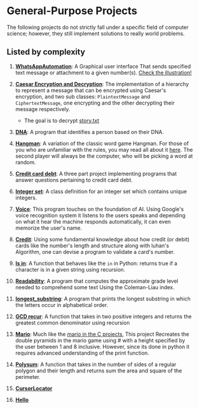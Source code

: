 # General-Purpose Projects

The following projects do not strictly fall under a specific field of computer science; however, they still implement solutions to really world problems.

## Listed by complexity

1. [**WhatsAppAutomation**](Whatsapp_Automation): A Graphical user interface That sends specified text message or attachment to a given number(s). [Check the illustration!](https://youtu.be/NItektT6gao)

2. [**Caesar Encryption and Decryption**](Caesar%20Decryption): The implementation of a hierarchy to represent a message that can be encrypted using Caesar's encryption, and two sub classes: `PlaintextMessage` and `CiphertextMessage`, one encrypting and the other decrypting their message respectively.
   - The goal is to decrypt [story.txt](Caesar%20Decryption/story.txt)
3. [**DNA**](DNA): A program that identifies a person based on their DNA.
4. [**Hangman**](hangman): A variation of the classic word game Hangman. For those of you who are unfamiliar with the rules, you may read all about it [here](https://en.wikipedia.org/wiki/Hangman_(game)). The second player will always be the computer, who will be picking a word at random.
5. [**Credit card debt**](Credit%20card%20debt): A three part project implementing programs that answer questions pertaining to credit card debt.
6. [**Integer set**](integer%20set): A class definition for an integer set which contains unique integers.
7. [**Voice**](Voice): This program touches on the foundation of AI. Using Google's voice recognition system it listens to the users speaks and depending on what it hear the machine responds automatically, it can even memorize the user's name.
8. [**Credit**](Credit): Using some fundamental knowledge about how credit (or debit) cards like the number's length and structure along with luhan's Algorithm, one can devise a program to validate a card's number.
9. [**Is in**](is%20in): A function that behaves like the `in` in Python: returns true if a character is in a given string using recursion.
10. [**Readability**](Readability): A program that computes the approximate grade level needed to comprehend some text Using the Coleman-Liau index.
11. [**longest_substring**](Longest_substring): A program that prints the longest substring in which the letters occur in alphabetical order.
12. [**GCD recur**](GCD%20recur): A function that takes in two positive integers and returns the greatest common denominator using recursion
13. [**Mario**](Mario): Much like the [mario in the C projects](../../C/Mario), This project Recreates the double pyramids in the mario game using # with a height specified by the user between 1 and 8 inclusive. However, since its done in python it requires advanced understanding of the print function.
14. [**Polysum**](Polysum): A function that takes in the number of sides of a regular polygon and their length and returns sum the area and square of the perimeter.
15. [**CursorLocator**](CursorLocator.py)
16. [**Hello**](hello.py)
